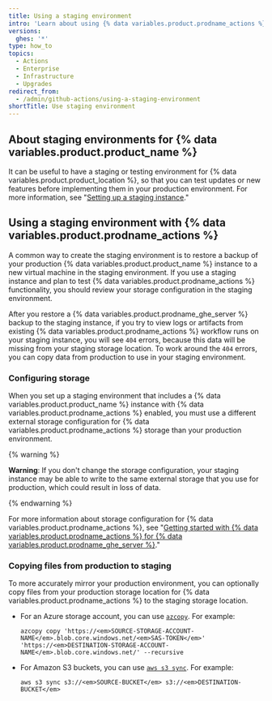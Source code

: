 ```yaml
---
title: Using a staging environment
intro: 'Learn about using {% data variables.product.prodname_actions %} with {% data variables.product.prodname_ghe_server %} staging instances.'
versions:
  ghes: '*'
type: how_to
topics:
  - Actions
  - Enterprise
  - Infrastructure
  - Upgrades
redirect_from:
  - /admin/github-actions/using-a-staging-environment
shortTitle: Use staging environment
---
```


## About staging environments for {% data variables.product.product_name %}

It can be useful to have a staging or testing environment for {% data variables.product.product_location %}, so that you can test updates or new features before implementing them in your production environment. For more information, see "[Setting up a staging instance](/admin/installation/setting-up-a-github-enterprise-server-instance/setting-up-a-staging-instance)."

## Using a staging environment with {% data variables.product.prodname_actions %}

A common way to create the staging environment is to restore a backup of your production {% data variables.product.product_name %} instance to a new virtual machine in the staging environment. If you use a staging instance and plan to test {% data variables.product.prodname_actions %} functionality, you should review your storage configuration in the staging environment.

After you restore a {% data variables.product.prodname_ghe_server %} backup to the staging instance, if you try to view logs or artifacts from existing {% data variables.product.prodname_actions %} workflow runs on your staging instance, you will see `404` errors, because this data will be missing from your staging storage location. To work around the `404` errors, you can copy data from production to use in your staging environment.

### Configuring storage

When you set up a staging environment that includes a {% data variables.product.product_name %} instance with {% data variables.product.prodname_actions %} enabled, you must use a different external storage configuration for {% data variables.product.prodname_actions %} storage than your production environment.

{% warning %}

**Warning**: If you don't change the storage configuration, your staging instance may be able to write to the same external storage that you use for production, which could result in loss of data.

{% endwarning %}

For more information about storage configuration for {% data variables.product.prodname_actions %}, see "[Getting started with {% data variables.product.prodname_actions %} for {% data variables.product.prodname_ghe_server %}](/admin/github-actions/getting-started-with-github-actions-for-your-enterprise/getting-started-with-github-actions-for-github-enterprise-server#enabling-github-actions-with-your-storage-provider)."

### Copying files from production to staging

To more accurately mirror your production environment, you can optionally copy files from your production storage location for {% data variables.product.prodname_actions %} to the staging storage location.

* For an Azure storage account, you can use [`azcopy`](https://docs.microsoft.com/en-us/azure/storage/common/storage-use-azcopy-blobs#copy-all-containers-directories-and-blobs-to-another-storage-account). For example:

  ```shell
  azcopy copy 'https://<em>SOURCE-STORAGE-ACCOUNT-NAME</em>.blob.core.windows.net/<em>SAS-TOKEN</em>' 'https://<em>DESTINATION-STORAGE-ACCOUNT-NAME</em>.blob.core.windows.net/' --recursive
  ```
* For Amazon S3 buckets, you can use [`aws s3 sync`](https://awscli.amazonaws.com/v2/documentation/api/latest/reference/s3/sync.html). For example:

  ```shell
  aws s3 sync s3://<em>SOURCE-BUCKET</em> s3://<em>DESTINATION-BUCKET</em>
  ```
